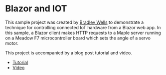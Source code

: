 # Blazor and IOT
This sample project was created by [Bradley Wells](https://wellsb.com/csharp/) to demonstrate a technique for controlling connected IoT hardware from a Blazor web app. In this sample, a Blazor client makes HTTP requests to a Maple server running on a Meadow F7 microcontroller board which sets the angle of a servo motor.

This project is accompanied by a blog post tutorial and video.
* [Tutorial](https://wellsb.com/csharp/iot/blazor-iot-servo-controller-meadow-maple/)
* [Video](https://www.youtube.com/watch?v=tXBcrtLLgFw)
